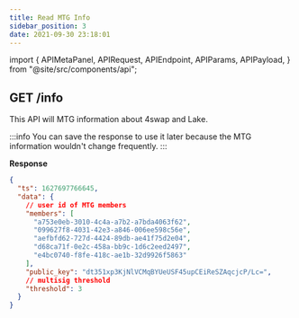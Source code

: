 ```yaml
---
title: Read MTG Info
sidebar_position: 3
date: 2021-09-30 23:18:01
---
```


import {
  APIMetaPanel,
  APIRequest,
  APIEndpoint,
  APIParams,
  APIPayload,
} from "@site/src/components/api";

## GET /info

This API will MTG information about 4swap and Lake.

:::info
You can save the response to use it later because the MTG information wouldn't change frequently.
:::

<APIEndpoint base="https://api.4swap.org/api" url="/info" />

<APIMetaPanel />

<APIRequest
  title="Read MTG info"
  method="GET"
  isPublic
  base="https://api.4swap.org/api"
  url='/info'
/>


**Response**

```json
{
  "ts": 1627697766645,
  "data": {
    // user id of MTG members
    "members": [
      "a753e0eb-3010-4c4a-a7b2-a7bda4063f62",
      "099627f8-4031-42e3-a846-006ee598c56e",
      "aefbfd62-727d-4424-89db-ae41f75d2e04",
      "d68ca71f-0e2c-458a-bb9c-1d6c2eed2497",
      "e4bc0740-f8fe-418c-ae1b-32d9926f5863"
    ],
    "public_key": "dt351xp3KjNlVCMqBYUeUSF45upCEiReSZAqcjcP/Lc=",
    // multisig threshold
    "threshold": 3
  }
}
```